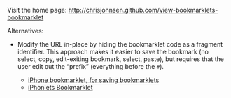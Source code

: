 Visit the home page: http://chrisjohnsen.github.com/view-bookmarklets-bookmarklet

Alternatives:

* Modify the URL in-place by hiding the bookmarklet code as
  a fragment identifier. This approach makes it easier to save the
  bookmark (no select, copy, edit-exiting bookmark, select, paste),
  but requires that the user edit out the “prefix” (everything
  before the `#`).

    * [iPhone bookmarklet, for saving bookmarklets](http://www.thecssninja.com/javascript/iphone-bookmarklet)
    * [iPhonlets Bookmarklet](http://www.davidsanson.com/gizmos/iphonlets-bookmarklet.html)
